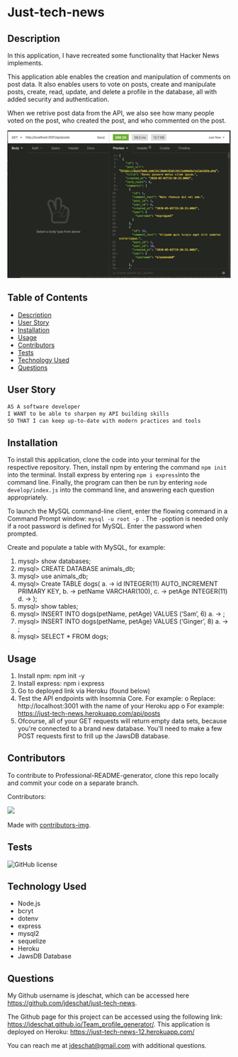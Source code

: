 # Just-tech-news

## Description
In this application, I have recreated some functionality that Hacker News implements.

This application able enables the creation and manipulation of comments on post data. It also enables users to vote on posts, create and manipulate posts, create, read, update, and delete a profile in the database, all with added security and authentication.

When we retrive post data from the API, we also see how many people voted on the post, who created the post, and who commented on the post.

![alt text](https://github.com/jdeschat/just-tech-news/blob/main/assets/img/just-tech-news.png)

## Table of Contents
- [Description](#description)
- [User Story](#user-story)
- [Installation](#installation)
- [Usage](#usage)
- [Contributors](#contributors)
- [Tests](#tests)
- [Technology Used](#technology-used)
- [Questions](#questions)

## User Story
```
AS A software developer
I WANT to be able to sharpen my API building skills
SO THAT I can keep up-to-date with modern practices and tools
```
## Installation

To install this application, clone the code into your terminal for the respective repository. Then, install npm by entering the command ```npm init```  into the terminal. Install express by entering ```npm i express```into the command line. Finally, the program can then be run by entering ```node develop/index.js``` into the command line, and answering each question appropriately.

To launch the MySQL command-line client, enter the flowing command in a Command Prompt window: ```mysql -u root -p ```. The ```-p```option is needed only if a root password is defined for MySQL. Enter the password when prompted.

Create and populate a table with MySQL, for example:
1.	mysql> show databases;
2.	mysql> CREATE DATABASE animals_db;
3.	mysql> use animals_db;
4.	mysql> Create TABLE dogs(
a.	-> id INTEGER(11) AUTO_INCREMENT PRIMARY KEY,
b.	-> petName VARCHAR(100),
c.	-> petAge INTEGER(11)
d.	-> );
5.	mysql> show tables;
6.	mysql> INSERT INTO dogs(petName, petAge) VALUES (‘Sam’, 6)
a.	-> ;
7.	mysql> INSERT INTO dogs(petName, petAge) VALUES (‘Ginger’, 8)
a.	-> ;
8.	mysql> SELECT * FROM dogs;

## Usage
1. Install npm: npm init -y
2. Install express: npm i express
3. Go to deployed link via Heroku (found below)
4. Test the API endpoints with Insomnia Core. For example:
o	Replace: http://localhost:3001 with the name of your Heroku app
o	For example: https://just-tech-news.herokuapp.com/api/posts
5. Ofcourse, all of your GET requests will return empty data sets, because you're connected to a brand new database. You'll need to make a few POST requests first to frill up the JawsDB database.

## Contributors
To contribute to Professional-README-generator, clone this repo locally and commit your code on a separate branch.
  
Contributors:

<a href="https://github.com/jdeschat/just-tech-news/graphs/contributors">
  <img src="https://contrib.rocks/image?repo=jdeschat/just-tech-news" />
</a>

Made with [contributors-img](https://contrib.rocks).

## Tests
![GitHub license](https://img.shields.io/badge/test-100%25-success)

## Technology Used
- Node.js
- bcryt
- dotenv
- express
- mysql2
- sequelize
- Heroku
- JawsDB Database

## Questions
My Github username is jdeschat, which can be accessed here https://github.com/jdeschat/just-tech-news.

The Github page for this project can be accessed using the following link: https://jdeschat.github.io/Team_profile_generator/. This application is deployed on Heroku: https://just-tech-news-12.herokuapp.com/

You can reach me at jdeschat@gmail.com with additional questions.

